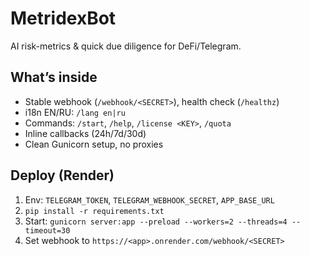 # MetridexBot

AI risk-metrics & quick due diligence for DeFi/Telegram.

## What’s inside
- Stable webhook (`/webhook/<SECRET>`), health check (`/healthz`)
- i18n EN/RU: `/lang en|ru`
- Commands: `/start`, `/help`, `/license <KEY>`, `/quota`
- Inline callbacks (24h/7d/30d)
- Clean Gunicorn setup, no proxies

## Deploy (Render)
1) Env: `TELEGRAM_TOKEN`, `TELEGRAM_WEBHOOK_SECRET`, `APP_BASE_URL`
2) `pip install -r requirements.txt`
3) Start: `gunicorn server:app --preload --workers=2 --threads=4 --timeout=30`
4) Set webhook to `https://<app>.onrender.com/webhook/<SECRET>`
